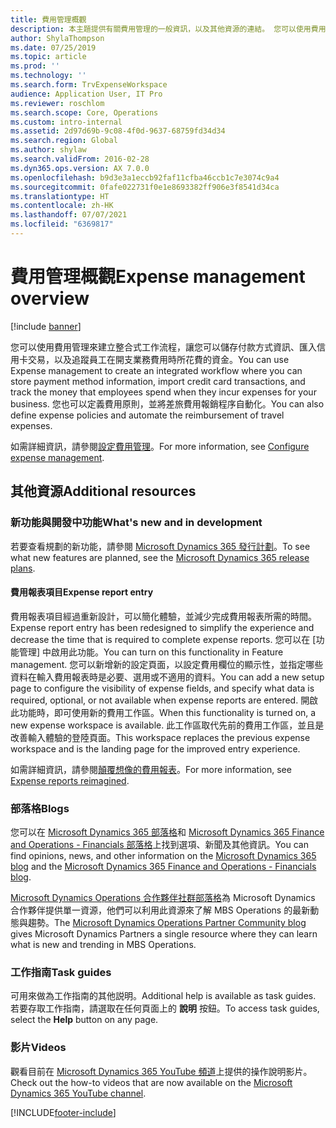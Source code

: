 ```yaml
---
title: 費用管理概觀
description: 本主題提供有關費用管理的一般資訊，以及其他資源的連結。 您可以使用費用管理來建立整合式工作流程，讓您可以儲存付款方式資訊、匯入信用卡交易，以及追蹤員工在開支業務費用時所花費的資金。
author: ShylaThompson
ms.date: 07/25/2019
ms.topic: article
ms.prod: ''
ms.technology: ''
ms.search.form: TrvExpenseWorkspace
audience: Application User, IT Pro
ms.reviewer: roschlom
ms.search.scope: Core, Operations
ms.custom: intro-internal
ms.assetid: 2d97d69b-9c08-4f0d-9637-68759fd34d34
ms.search.region: Global
ms.author: shylaw
ms.search.validFrom: 2016-02-28
ms.dyn365.ops.version: AX 7.0.0
ms.openlocfilehash: b9d3e3a1eccb92faf11cfba46ccb1c7e3074c9a4
ms.sourcegitcommit: 0fafe022731f0e1e8693382ff906e3f8541d34ca
ms.translationtype: HT
ms.contentlocale: zh-HK
ms.lasthandoff: 07/07/2021
ms.locfileid: "6369817"
---
```

# <a name="expense-management-overview"></a><span data-ttu-id="b509e-104">費用管理概觀</span><span class="sxs-lookup"><span data-stu-id="b509e-104">Expense management overview</span></span>

[!include [banner](../includes/banner.md)]

<span data-ttu-id="b509e-105">您可以使用費用管理來建立整合式工作流程，讓您可以儲存付款方式資訊、匯入信用卡交易，以及追蹤員工在開支業務費用時所花費的資金。</span><span class="sxs-lookup"><span data-stu-id="b509e-105">You can use Expense management to create an integrated workflow where you can store payment method information, import credit card transactions, and track the money that employees spend when they incur expenses for your business.</span></span> <span data-ttu-id="b509e-106">您也可以定義費用原則，並將差旅費用報銷程序自動化。</span><span class="sxs-lookup"><span data-stu-id="b509e-106">You can also define expense policies and automate the reimbursement of travel expenses.</span></span>

<span data-ttu-id="b509e-107">如需詳細資訊，請參閱[設定費用管理](plan-expense-management.md)。</span><span class="sxs-lookup"><span data-stu-id="b509e-107">For more information, see [Configure expense management](plan-expense-management.md).</span></span>

## <a name="additional-resources"></a><span data-ttu-id="b509e-108">其他資源</span><span class="sxs-lookup"><span data-stu-id="b509e-108">Additional resources</span></span>

### <a name="whats-new-and-in-development"></a><span data-ttu-id="b509e-109">新功能與開發中功能</span><span class="sxs-lookup"><span data-stu-id="b509e-109">What's new and in development</span></span>

<span data-ttu-id="b509e-110">若要查看規劃的新功能，請參閱 [Microsoft Dynamics 365 發行計劃](/dynamics365/release-plans/)。</span><span class="sxs-lookup"><span data-stu-id="b509e-110">To see what new features are planned, see the [Microsoft Dynamics 365 release plans](/dynamics365/release-plans/).</span></span>

#### <a name="expense-report-entry"></a><span data-ttu-id="b509e-111">費用報表項目</span><span class="sxs-lookup"><span data-stu-id="b509e-111">Expense report entry</span></span>

<span data-ttu-id="b509e-112">費用報表項目經過重新設計，可以簡化體驗，並減少完成費用報表所需的時間。</span><span class="sxs-lookup"><span data-stu-id="b509e-112">Expense report entry has been redesigned to simplify the experience and decrease the time that is required to complete expense reports.</span></span> <span data-ttu-id="b509e-113">您可以在 [功能管理] 中啟用此功能。</span><span class="sxs-lookup"><span data-stu-id="b509e-113">You can turn on this functionality in Feature management.</span></span> <span data-ttu-id="b509e-114">您可以新增新的設定頁面，以設定費用欄位的顯示性，並指定哪些資料在輸入費用報表時是必要、選用或不適用的資料。</span><span class="sxs-lookup"><span data-stu-id="b509e-114">You can add a new setup page to configure the visibility of expense fields, and specify what data is required, optional, or not available when expense reports are entered.</span></span> <span data-ttu-id="b509e-115">開啟此功能時，即可使用新的費用工作區。</span><span class="sxs-lookup"><span data-stu-id="b509e-115">When this functionality is turned on, a new expense workspace is available.</span></span> <span data-ttu-id="b509e-116">此工作區取代先前的費用工作區，並且是改善輸入體驗的登陸頁面。</span><span class="sxs-lookup"><span data-stu-id="b509e-116">This workspace replaces the previous expense workspace and is the landing page for the improved entry experience.</span></span>

<span data-ttu-id="b509e-117">如需詳細資訊，請參閱[顛覆想像的費用報表](ExpenseWorkspaceNew.md)。</span><span class="sxs-lookup"><span data-stu-id="b509e-117">For more information, see [Expense reports reimagined](ExpenseWorkspaceNew.md).</span></span>

### <a name="blogs"></a><span data-ttu-id="b509e-118">部落格</span><span class="sxs-lookup"><span data-stu-id="b509e-118">Blogs</span></span>

<span data-ttu-id="b509e-119">您可以在 [Microsoft Dynamics 365 部落格](https://community.dynamics.com/b/msftdynamicsblog?c=Enterprise)和 [Microsoft Dynamics 365 Finance and Operations - Financials 部落格](https://community.dynamics.com/365/financeandoperations/b/financials)上找到選項、新聞及其他資訊。</span><span class="sxs-lookup"><span data-stu-id="b509e-119">You can find opinions, news, and other information on the [Microsoft Dynamics 365 blog](https://community.dynamics.com/b/msftdynamicsblog?c=Enterprise) and the [Microsoft Dynamics 365 Finance and Operations - Financials blog](https://community.dynamics.com/365/financeandoperations/b/financials).</span></span>

<span data-ttu-id="b509e-120">[Microsoft Dynamics Operations 合作夥伴社群部落格](https://community.dynamics.com/partner/b/operationspartnercommunityblog)為 Microsoft Dynamics 合作夥伴提供單一資源，他們可以利用此資源來了解 MBS Operations 的最新動態與趨勢。</span><span class="sxs-lookup"><span data-stu-id="b509e-120">The [Microsoft Dynamics Operations Partner Community blog](https://community.dynamics.com/partner/b/operationspartnercommunityblog) gives Microsoft Dynamics Partners a single resource where they can learn what is new and trending in MBS Operations.</span></span>

### <a name="task-guides"></a><span data-ttu-id="b509e-121">工作指南</span><span class="sxs-lookup"><span data-stu-id="b509e-121">Task guides</span></span>

<span data-ttu-id="b509e-122">可用來做為工作指南的其他説明。</span><span class="sxs-lookup"><span data-stu-id="b509e-122">Additional help is available as task guides.</span></span> <span data-ttu-id="b509e-123">若要存取工作指南，請選取在任何頁面上的 **說明** 按鈕。</span><span class="sxs-lookup"><span data-stu-id="b509e-123">To access task guides, select the **Help** button on any page.</span></span>

### <a name="videos"></a><span data-ttu-id="b509e-124">影片</span><span class="sxs-lookup"><span data-stu-id="b509e-124">Videos</span></span>

<span data-ttu-id="b509e-125">觀看目前在 [Microsoft Dynamics 365 YouTube 頻道](https://www.youtube.com/channel/UCJGCg4rB3QSs8y_1FquelBQ)上提供的操作說明影片。</span><span class="sxs-lookup"><span data-stu-id="b509e-125">Check out the how-to videos that are now available on the [Microsoft Dynamics 365 YouTube channel](https://www.youtube.com/channel/UCJGCg4rB3QSs8y_1FquelBQ).</span></span>


[!INCLUDE[footer-include](../includes/footer-banner.md)]